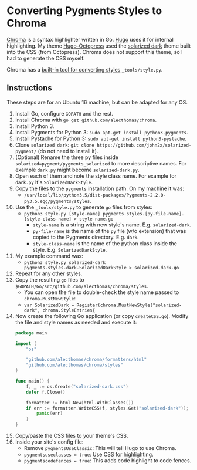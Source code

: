# Converting Pygments Styles to Chroma
[Chroma][chroma] is a syntax highlighter written in Go. [Hugo][hugo-website] uses it for internal highlighting. My theme [Hugo-Octopress][hugo-octopress-github] used the [solarized dark][solarized-dark-github] theme built into the CSS (from Octopress). Chroma does not support this theme, so I had to generate the CSS myself.

Chroma has a [built-in tool for converting styles][chroma-styles] `_tools/style.py`.

## Instructions
These steps are for an Ubuntu 16 machine, but can be adapted for any OS.

1. Install Go, configure `GOPATH` and the rest.
2. Install Chroma with `go get github.com/alecthomas/chroma`.
3. Install Python 3.
4. Install Pygments for Python 3: `sudo apt-get install python3-pygments`.
5. Install Pystache for Python 3: `sudo apt-get install python3-pystache`.
6. Clone `solarized dark`: `git clone https://github.com/john2x/solarized-pygment/` (do not need to install it).
7. (Optional) Rename the three py files inside `solarized=pygment/pygments_solarized` to more descriptive names. For example `dark.py` might become `solarized-dark.py`.
8. Open each of them and note the style class name. For example for `dark.py` it's `SolarizedDarkStyle`.
9. Copy the files to the `pygments` installation path. On my machine it was:
    * `/usr/local/lib/python3.5/dist-packages/Pygments-2.2.0-py3.5.egg/pygments/styles`.
10. Use the `_tools/style.py` to generate `go` files from styles:
    * `python3 style.py [style-name] pygments.styles.[py-file-name].[style-class-name] > style-name.go`
        - `style-name` is a string with new style's name. E.g. `solarized-dark`.
        - `py-file-name` is the name of the `py` file (w/o extension) that was copied to the Pygments directory. E.g. `dark`.
        - `style-class-name` is the name of the python class inside the style. E.g. `SolarizedDarkStyle`.
11. My example command was:
    *  `python3 style.py solarized-dark pygments.styles.dark.SolarizedDarkStyle > solarized-dark.go`
12. Repeat for any other styles.
13. Copy the resulting `go` files to `$GOPATH/Go/src/github.com/alecthomas/chroma/styles`.
    * You can open the file to double-check the style name passed to `chroma.MustNewStyle`:
    * `var SolarizedDark = Register(chroma.MustNewStyle("solarized-dark", chroma.StyleEntries{`
14. Now create the following Go application (or copy `createCSS.go`). Modify the file and style names as needed and execute it:
    ``` go
    package main

    import (
        "os"

        "github.com/alecthomas/chroma/formatters/html"
        "github.com/alecthomas/chroma/styles"
    )

    func main() {
        f, _ := os.Create("solarized-dark.css")
        defer f.Close()

        formatter := html.New(html.WithClasses())
        if err := formatter.WriteCSS(f, styles.Get("solarized-dark")); err != nil {
            panic(err)
        }
    }
    ```
15. Copy/paste the CSS files to your theme's CSS.
16. Inside your site's config file:
    * Remove `pygmentsUseClassic`: This will tell Hugo to use Chroma.
    * `pygmentsuseclasses = true`: Use CSS for highlighting.
    * `pygmentscodefences = true`: This adds code highlight to code fences.


<!-- Links -->

[chroma]: https://github.com/alecthomas/chroma
[hugo-website]: https://gohugo.io/
[hugo-octopress-github]: https://github.com/parsiya/Hugo-Octopress
[solarized-dark-github]: https://github.com/john2x/solarized-pygment/
[chroma-styles]: https://github.com/alecthomas/chroma#styles